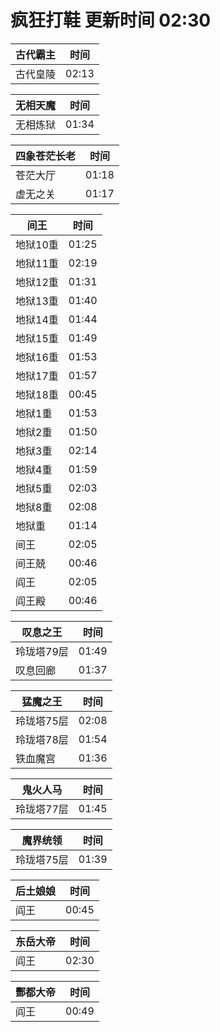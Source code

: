 # 疯狂打鞋 更新时间 02:30

| 古代霸主   | 时间    |
|--------|-------|
| 古代皇陵 | 02:13 |

| 无相天魔   | 时间    |
|--------|-------|
| 无相炼狱 | 01:34 |

| 四象苍茫长老   | 时间    |
|--------|-------|
| 苍茫大厅 | 01:18 |
| 虚无之关 | 01:17 |

| 间王   | 时间    |
|--------|-------|
| 地狱10重 | 01:25 |
| 地狱11重 | 02:19 |
| 地狱12重 | 01:31 |
| 地狱13重 | 01:40 |
| 地狱14重 | 01:44 |
| 地狱15重 | 01:49 |
| 地狱16重 | 01:53 |
| 地狱17重 | 01:57 |
| 地狱18重 | 00:45 |
| 地狱1重 | 01:53 |
| 地狱2重 | 01:50 |
| 地狱3重 | 02:14 |
| 地狱4重 | 01:59 |
| 地狱5重 | 02:03 |
| 地狱8重 | 02:08 |
| 地狱重 | 01:14 |
| 间王 | 02:05 |
| 间王兢 | 00:46 |
| 阎王 | 02:05 |
| 阎王殿 | 00:46 |

| 叹息之王   | 时间    |
|--------|-------|
| 玲珑塔79层 | 01:49 |
| 叹息回廊 | 01:37 |

| 猛魔之王   | 时间    |
|--------|-------|
| 玲珑塔75层 | 02:08 |
| 玲珑塔78层 | 01:54 |
| 铁血魔宫 | 01:36 |

| 鬼火人马   | 时间    |
|--------|-------|
| 玲珑塔77层 | 01:45 |

| 魔界统领   | 时间    |
|--------|-------|
| 玲珑塔75层 | 01:39 |

| 后土娘娘   | 时间    |
|--------|-------|
| 阎王 | 00:45 |

| 东岳大帝   | 时间    |
|--------|-------|
| 阎王 | 02:30 |

| 酆都大帝   | 时间    |
|--------|-------|
| 阎王 | 00:49 |